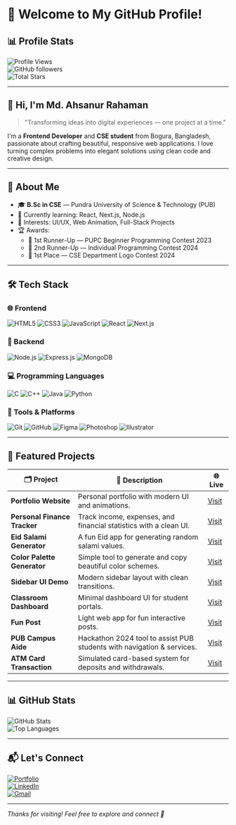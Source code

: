 # 🌟 Welcome to My GitHub Profile!

## 📊 Profile Stats

![Profile Views](https://komarev.com/ghpvc/?username=ahsanur-42&color=blue)  
![GitHub followers](https://img.shields.io/github/followers/ahsanur-42?label=Follow&style=social)  
![Total Stars](https://img.shields.io/github/stars/ahsanur-42?label=Stars&style=social)  

---

## 👋 Hi, I'm Md. Ahsanur Rahaman

> "Transforming ideas into digital experiences — one project at a time."

I'm a **Frontend Developer** and **CSE student** from Bogura, Bangladesh, passionate about crafting beautiful, responsive web applications. I love turning complex problems into elegant solutions using clean code and creative design.

---

## 🧠 About Me

- 🎓 **B.Sc in CSE** — Pundra University of Science & Technology (PUB)  
- 🌱 Currently learning: React, Next.js, Node.js  
- 🎨 Interests: UI/UX, Web Animation, Full-Stack Projects  
- 🏆 Awards:
  - 🥈 1st Runner-Up — PUPC Beginner Programming Contest 2023  
  - 🥉 2nd Runner-Up — Individual Programming Contest 2024  
  - 🏅 1st Place — CSE Department Logo Contest 2024  

---

## 🛠️ Tech Stack

### 🌐 Frontend
![HTML5](https://img.shields.io/badge/HTML5-e34c26?style=flat-square&logo=html5&logoColor=white)
![CSS3](https://img.shields.io/badge/CSS3-1572b6?style=flat-square&logo=css3&logoColor=white)
![JavaScript](https://img.shields.io/badge/JavaScript-f7df1e?style=flat-square&logo=javascript&logoColor=black)
![React](https://img.shields.io/badge/React-61dafb?style=flat-square&logo=react&logoColor=black)
![Next.js](https://img.shields.io/badge/Next.js-000000?style=flat-square&logo=nextdotjs&logoColor=white)

### 🧠 Backend
![Node.js](https://img.shields.io/badge/Node.js-339933?style=flat-square&logo=node.js&logoColor=white)
![Express.js](https://img.shields.io/badge/Express.js-000000?style=flat-square&logo=express&logoColor=white)
![MongoDB](https://img.shields.io/badge/MongoDB-47A248?style=flat-square&logo=mongodb&logoColor=white)

### 💻 Programming Languages
![C](https://img.shields.io/badge/C-00599C?style=flat-square&logo=c&logoColor=white)
![C++](https://img.shields.io/badge/C++-00599C?style=flat-square&logo=cplusplus&logoColor=white)
![Java](https://img.shields.io/badge/Java-007396?style=flat-square&logo=java&logoColor=white)
![Python](https://img.shields.io/badge/Python-3776AB?style=flat-square&logo=python&logoColor=white)

### 🧰 Tools & Platforms
![Git](https://img.shields.io/badge/Git-F05032?style=flat-square&logo=git&logoColor=white)
![GitHub](https://img.shields.io/badge/GitHub-181717?style=flat-square&logo=github&logoColor=white)
![Figma](https://img.shields.io/badge/Figma-F24E1E?style=flat-square&logo=figma&logoColor=white)
![Photoshop](https://img.shields.io/badge/Photoshop-31A8FF?style=flat-square&logo=adobe-photoshop&logoColor=white)
![Illustrator](https://img.shields.io/badge/Illustrator-FF9A00?style=flat-square&logo=adobe-illustrator&logoColor=white)

---

## 🚀 Featured Projects

| 🗂️ Project | 🧾 Description | 🌐 Live |
|-----------|----------------|----------|
| **Portfolio Website** | Personal portfolio with modern UI and animations. | [Visit](https://mdahsanurrahaman.netlify.app) |
| **Personal Finance Tracker** | Track income, expenses, and financial statistics with a clean UI. | [Visit](https://personalfinancetrackerbd.netlify.app/) |
| **Eid Salami Generator** | A fun Eid app for generating random salami values. | [Visit](https://eid-salami-generator.netlify.app/) |
| **Color Palette Generator** | Simple tool to generate and copy beautiful color schemes. | [Visit](https://color-palette-generator-bd42.netlify.app/) |
| **Sidebar UI Demo** | Modern sidebar layout with clean transitions. | [Visit](https://ahsanur-42.github.io/Demo-SideBar/) |
| **Classroom Dashboard** | Minimal dashboard UI for student portals. | [Visit](https://ahsanur-42.github.io/Class-Room-Dashboard/) |
| **Fun Post** | Light web app for fun interactive posts. | [Visit](https://funpost.netlify.app/) |
| **PUB Campus Aide** | Hackathon 2024 tool to assist PUB students with navigation & services. | [Visit](https://pub-campus-aide.netlify.app/) |
| **ATM Card Transaction** | Simulated card-based system for deposits and withdrawals. | [Visit](https://ahsanur-42.github.io/Simple-ATM-card-Transactions/) |

---

## 📊 GitHub Stats

![GitHub Stats](https://github-readme-stats.vercel.app/api?username=ahsanur-42&show_icons=true&theme=radical)  
![Top Languages](https://github-readme-stats.vercel.app/api/top-langs/?username=ahsanur-42&layout=compact&theme=radical)

---

## 📬 Let's Connect

[![Portfolio](https://img.shields.io/badge/Portfolio-000?style=flat-square&logo=vercel&logoColor=white)](https://mdahsanurrahaman.netlify.app)  
[![LinkedIn](https://img.shields.io/badge/LinkedIn-0077B5?style=flat-square&logo=linkedin&logoColor=white)](https://www.linkedin.com/in/md-ahsanur-rahaman/)  
[![Gmail](https://img.shields.io/badge/Gmail-D14836?style=flat-square&logo=gmail&logoColor=white)](mailto:mdahsanurrahaman2456@gmail.com)

---

_Thanks for visiting! Feel free to explore and connect 🤝_
